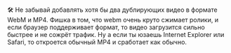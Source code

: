 🛠 Не забывай добавлять хотя бы два дублирующих видео в формате WebM и MP4. Фишка в том, что webm очень круто сжимает ролики, и если браузер поддерживает формат, то видео загрузится сильно быстрее и не сожрёт трафик. Ну а если ты юзаешь Internet Explorer или Safari, то откроется обычный MP4 и сработает как обычно.

